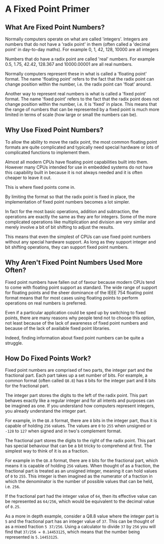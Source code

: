 # A Fixed Point Primer

## What Are Fixed Point Numbers?

Normally computers operate on what are called 'integers'.
Integers are numbers that do not have a 'radix point' in them (often called a 'decimal point' in day-to-day maths).
For example 0, 1, 42, 128, 10000 are all integers

Numbers that do have a radix point are called 'real' numbers.
For example 0.5, 1.75, 42.42, 128.367 and 10000.00001 are all real numbers.

Normally computers represent these in what is called a 'floating point' format.
The name 'floating point' refers to the fact that the radix point can change position within the number, i.e. the radix point can 'float' around.

Another way to represent real numbers is what is called a 'fixed point' format.
The name 'fixed point' refers to the fact that the radix point does not change position within the number, i.e. it is 'fixed' in place.
This means that the range of numbers that can be represented by a fixed point is much more limited in terms of scale (how large or small the numbers can be).

## Why Use Fixed Point Numbers?

To allow the ability to move the radix point, the most common floating point formats are quite complicated and typically need special hardware or lots of complicated functions to implement them.

Almost all modern CPUs have floating point capabilities built into them.
However many CPUs intended for use in embedded systems do not have this capability built in because it is not always needed and it is often cheaper to leave it out.

This is where fixed points come in.

By limiting the format so that the radix point is fixed in place, the implementation of fixed point numbers becomes a lot simpler.

In fact for the most basic operations, addition and subtraction, the operations are exactly the same as they are for integers. Some of the more complicated operations like multiplication and division are very similar and merely involve a bit of bit shifting to adjust the results.

This means that even the simplest of CPUs can use fixed point numbers without any special hardware support. As long as they support integer and bit shifting operations, they can support fixed point numbers.

## Why Aren't Fixed Point Numbers Used More Often?

Fixed point numbers have fallen out of favour because modern CPUs tend to come with floating point support as standard. The wide range of support for floating points and the sheer dominance of the IEEE 754 floating point format means that for most cases using floating points to perform operations on real numbers is preferred.

Even if a particular application could be sped up by switching to fixed points, there are many reasons why people tend not to choose this option, not least because of the lack of awareness of fixed point numbers and because of the lack of available fixed point libraries.

Indeed, finding information about fixed point numbers can be quite a struggle.

## How Do Fixed Points Work?

Fixed point numbers are comprised of two parts, the integer part and the fractional part.
Each part takes up a set number of bits. For example, a common format (often called `Q8.8`) has `8` bits for the integer part and 8 bits for the fractional part.

The integer part stores the digits to the left of the radix point.
This part behaves exactly like a regular integer and for all intents and purposes can be imagined as one. If you understand how computers represent integers, you already understand the integer part.

For example, in the `Q8.8` format, there are `8` bits in the integer part, thus it is capable of holding `256` values. The values are `0` to `255` when unsigned or `-128` to `127` when signed and in two's complement format.

The fractional part stores the digits to the right of the radix point.
This part has special behaviour that can be a bit tricky to comprehend at first.
The simplest way to think of it is as a fraction.

For example in the `Q8.8` format, there are `8` bits for the fractional part, which means it is capable of holding `256` values.
When thought of as a fraction, the fractional part is treated as an unsigned integer, meaning it can hold values of `0` to `255`. This integer is then imagined as the numerator of a fraction in which the denominator is the number of possible values that can be held, i.e. `256`.

If the fractional part had the integer value of `64`, then its effective value can be represented as `64/256`, which would be equivalent to the decimal value of `0.25`.

As a more in depth example, consider a Q8.8 value where the integer part is `5` and the fractional part has an integer value of `37`. This can be thought of as a mixed fraction `5 37/256`.
Using a calculator to divide `37` by `256` you will find that `37/256 = 0.14453125`, which means that the number being represented is `5.14453125`.


